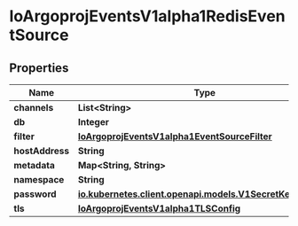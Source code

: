 

# IoArgoprojEventsV1alpha1RedisEventSource


## Properties

Name | Type | Description | Notes
------------ | ------------- | ------------- | -------------
**channels** | **List&lt;String&gt;** |  |  [optional]
**db** | **Integer** |  |  [optional]
**filter** | [**IoArgoprojEventsV1alpha1EventSourceFilter**](IoArgoprojEventsV1alpha1EventSourceFilter.md) |  |  [optional]
**hostAddress** | **String** |  |  [optional]
**metadata** | **Map&lt;String, String&gt;** |  |  [optional]
**namespace** | **String** |  |  [optional]
**password** | [**io.kubernetes.client.openapi.models.V1SecretKeySelector**](io.kubernetes.client.openapi.models.V1SecretKeySelector.md) |  |  [optional]
**tls** | [**IoArgoprojEventsV1alpha1TLSConfig**](IoArgoprojEventsV1alpha1TLSConfig.md) |  |  [optional]



